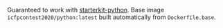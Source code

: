 Guaranteed to work with [starterkit-python](https://github.com/icfpcontest2020/starterkit-python).
Base image `icfpcontest2020/python:latest` built automatically from `Dockerfile.base`.